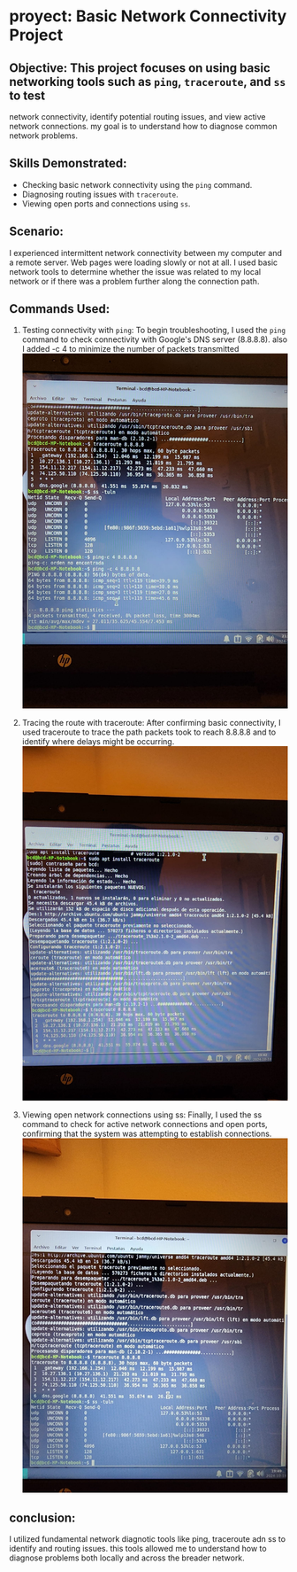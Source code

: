 # proyect: Basic Network Connectivity Project

## Objective: This project focuses on using basic networking tools such as `ping`, `traceroute`, and `ss` to test 
network connectivity, identify potential routing issues, and view active network connections. 
my goal is to understand how to diagnose common network problems.

## Skills Demonstrated:
- Checking basic network connectivity using the `ping` command.
- Diagnosing routing issues with `traceroute`.
- Viewing open ports and connections using `ss`.


## Scenario:
I experienced intermittent network connectivity between my computer and a 
remote server. Web pages were loading slowly or not at all. I used basic network tools to determine whether 
the issue was related to my local network or if there was a problem further along the connection path.

## Commands Used:

1. Testing connectivity with `ping`: To begin troubleshooting, I used the `ping` command 
to check connectivity with Google's DNS server (8.8.8.8). also I added -c 4 to minimize the number of packets transmitted
  ![Ping Output](Images-Layer-1/ping-output.jpg)

2. Tracing the route with traceroute: After confirming basic connectivity, I used traceroute to 
trace the path packets took to reach 8.8.8.8 and to identify where delays might be occurring.
![Traceroute Output](Images-Layer-1/traceroute-output.jpg)

3. Viewing open network connections using ss:
Finally, I used the ss command to check for active network connections and open ports, confirming 
that the system was attempting to establish connections.
![SS Output](Images-Layer-1/ss-output.jpg)

## conclusion:
I utilized fundamental network diagnotic tools like ping, traceroute adn ss to identify and routing issues. this tools
allowed me to understand how to diagnose problems both locally and across the breader network.
